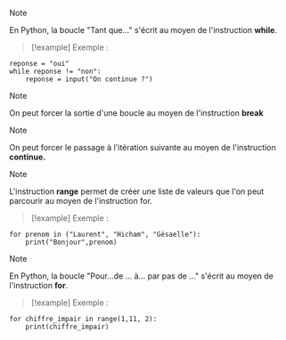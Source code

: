 
>[!note]
>En Python, la boucle "Tant que..." s'écrit au moyen de l'instruction **while**.

>[!example]
>Exemple :
```
reponse = "oui"
while reponse != "non":
    reponse = input("On continue ?")
```

>[!note]
>On peut forcer la sortie d'une boucle au moyen de l'instruction **break**

>[!note]
>On peut forcer le passage à l'itération suivante au moyen de l'instruction **continue.**

>[!note]
>L'instruction **range** permet de créer une liste de valeurs que l'on peut parcourir au moyen de l'instruction for.

>[!example]
>Exemple :
```
for prenom in ("Laurent", "Hicham", "Gésaelle"):
    print("Bonjour",prenom)
```

>[!note]
>En Python, la boucle "Pour...de ... à... par pas de ..." s'écrit au moyen de l'instruction **for**.

>[!example]
>Exemple :
```
for chiffre_impair in range(1,11, 2):
    print(chiffre_impair)
```

